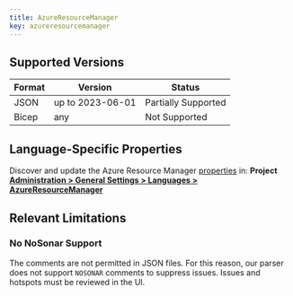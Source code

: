 ```yaml
---
title: AzureResourceManager
key: azureresourcemanager
---
```


## Supported Versions

| Format | Version          | Status              |
|--------|------------------|---------------------|
| JSON   | up to 2023-06-01 | Partially Supported |
| Bicep  | any              | Not Supported       |

## Language-Specific Properties

Discover and update the Azure Resource Manager [properties](/analysis/analysis-parameters/) in: **<!-- sonarcloud -->Project <!-- /sonarcloud -->[Administration > General Settings > Languages > AzureResourceManager](/#sonarqube-admin#/admin/settings?category=AzureResourceManager)**

## Relevant Limitations

### No NoSonar Support

The comments are not permitted in JSON files. For this reason, our parser does not support `NOSONAR` comments to suppress issues. Issues and hotspots must be reviewed in the UI.

